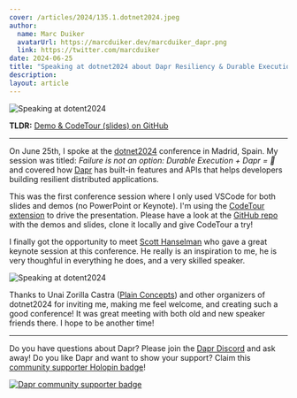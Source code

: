 ```yaml
---
cover: /articles/2024/135.1.dotnet2024.jpeg
author:
  name: Marc Duiker
  avatarUrl: https://marcduiker.dev/marcduiker_dapr.png
  link: https://twitter.com/marcduiker
date: 2024-06-25
title: "Speaking at dotnet2024 about Dapr Resiliency & Durable Execution"
description:
layout: article
---
```


![Speaking at dotent2024](/articles/2024/135.1.dotnet2024.jpeg)

**TLDR:** <a href="https://github.com/diagrid-labs/dapr-resiliency-and-durable-execution" target="_blank">Demo & CodeTour (slides) on GitHub</a>

---

On June 25th, I spoke at the [dotnet2024](https://dotnetconfspain.com/) conference in Madrid, Spain. My session was titled: *Failure is not an option: Durable Execution + Dapr = 🚀* and covered how [Dapr](https://dapr.io) has built-in features and APIs that helps developers building resilient distributed applications.

This was the first conference session where I only used VSCode for both slides and demos (no PowerPoint or Keynote). I'm using the [CodeTour extension](https://marketplace.visualstudio.com/items?itemName=vsls-contrib.codetour) to drive the presentation. Please have a look at the [GitHub repo](https://github.com/diagrid-labs/dapr-resiliency-and-durable-execution) with the demos and slides, clone it locally and give CodeTour a try! 

I finally got the opportunity to meet [Scott Hanselman](https://www.hanselman.com/) who gave a great keynote session at this conference. He really is an inspiration to me, he is very thoughful in everything he does, and a very skilled speaker.

![Speaking at dotent2024](/articles/2024/135.2.dotnet2024.jpg)

Thanks to Unai Zorilla Castra ([Plain Concepts](https://www.plainconcepts.com/)) and other organizers of dotnet2024 for inviting me, making me feel welcome, and creating such a good conference! It was great meeting with both old and new speaker friends there. I hope to be another time!

---

Do you have questions about Dapr? Please join the [Dapr Discord](https://bit.ly/dapr-discord) and ask away! Do you like Dapr and want to show your support? Claim this [community supporter Holopin badge](https://bit.ly/dapr-supporter)!

[![Dapr community supporter badge](/articles/2023/124.3.dapr-community-supporter.png)](https://bit.ly/dapr-supporter)